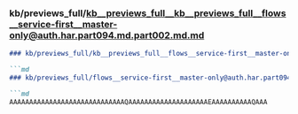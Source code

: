 ### kb/previews_full/kb__previews_full__kb__previews_full__flows__service-first__master-only@auth.har.part094.md.part002.md.md

```md
### kb/previews_full/kb__previews_full__flows__service-first__master-only@auth.har.part094.md.part002.md

```md
### kb/previews_full/flows__service-first__master-only@auth.har.part094.md (part 002)

```md
AAAAAAAAAAAAAAAAAAAAAAAAAAAAAQAAAAAAAAAAAAAAAAAAAAEAAAAAAAAAAQAAA
```

```

```

```
